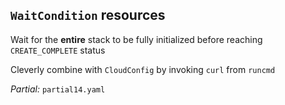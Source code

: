 ## `WaitCondition` resources

Wait for the **entire** stack to be fully initialized before reaching
`CREATE_COMPLETE` status

Cleverly combine with `CloudConfig` by invoking `curl` from `runcmd`

_Partial:_ `partial14.yaml`
